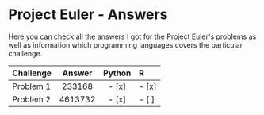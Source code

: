 # Project Euler - Answers

Here you can check all the answers I got for the Project Euler's problems as well as information which programming languages covers the particular challenge.

| Challenge     | Answer        | Python      | R     |
| ------------- |:-------------:|:-----------:|:------|
| Problem 1     | 233168        | - [x]       | - [x] |
| Problem 2     | 4613732       | - [x]       | - [ ] |
